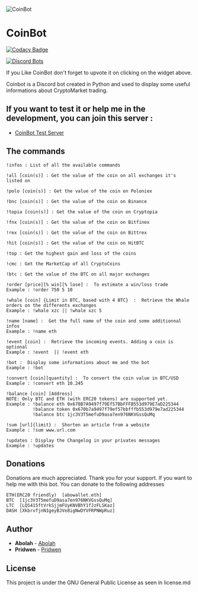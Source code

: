 ![CoinBot](https://cdn.discordapp.com/attachments/212339499076681739/408983409478598665/CoinBot_little.png)

# CoinBot

[![Codacy Badge](https://api.codacy.com/project/badge/Grade/4fea7d74f6ad46b8986776d4614bd612)](https://www.codacy.com/app/Abolah/Coinbot?utm_source=github.com&amp;utm_medium=referral&amp;utm_content=Abolah/Coinbot&amp;utm_campaign=Badge_Grade)

[![Discord Bots](https://discordbots.org/api/widget/367061304042586124.svg)](https://discordbots.org/bot/367061304042586124)

If you Like CoinBot don't forget to upvote it on clicking on the widget above.

Coinbot is a Discord bot created in Python and used to display some useful informations about CryptoMarket trading.


## If you want to test it or help me in the development, you can join this server :
* [CoinBot Test Server](https://discord.gg/sA53D6u)


## The commands
```
!infos : List of all the available commands
```
```
!all [coin(s)] : Get the value of the coin on all exchanges it's listed on
```
```
!polo [coin(s)] : Get the value of the coin on Poloniex
```
```
!bnc [coin(s)] : Get the value of the coin on Binance
```
```
!topia [coin(s)] : Get the value of the coin on Cryptopia
```
```
!fnx [coin(s)] : Get the value of the coin on Bitfinex
```
```
!rex [coin(s)] : Get the value of the coin on Bittrex
```
```
!hit [coin(s)] : Get the value of the coin on HitBTC
```
```
!top : Get the highest gain and loss of the coins
```
```
!cmc : Get the MarketCap of all CryptoCoins
```
```
!btc : Get the value of the BTC on all major exchanges
```
```
!order [price][% win][% lose] :  To estimate a win/loss trade
Example : !order 750 5 10
```
```
!whale [coin] {Limit in BTC, based with 4 BTC}  :  Retrieve the Whale orders on the differents exchanges
Example : !whale xzc || !whale xzc 5
```
```
!name [name] :  Get the full name of the coin and some additionnal infos
Example : !name eth
```
```
!event [coin] :  Retrieve the incoming events. Adding a coin is optional
Example : !event  || !event eth
```
```
!bot :  Display some informations about me and the bot
Example : !bot
```
```
!convert [coin][quantity] :  To convert the coin value in BTC/USD
Example : !convert eth 10.245
```
```
!balance [coin] [Address]
NOTE: Only BTC and ETH (with ERC20 tokens) are supported yet.
Example : !balance eth 0x670B7A9497f79Ef57BbFFFB553d979E7aD225344
          !balance token 0x670b7a9497f79ef57bbfffb553d979e7ad225344
          !balance btc 1jc3V3T5mefuD9asa7en976NKVGssQuMq
```
```
!sum [url]{limit} :  Shorten an article from a website
Example : !sum www.url.com
```
```
!updates : Display the Changelog in your privates messages
Example : !updates
```


## Donations
Donations are much appreciated. Thank you for your support.
If you want to help me with this bot. You can donate to the following addresses
```
ETH(ERC20 friendly)  [abowallet.eth]
BTC  [1jc3V3T5mefuD9asa7en976NKVGssQuMq]
LTC  [LQS415ftVrkSjjmFUyKNVBhY1fJzFLSKaz]
DASH [XkbrvfjnN1geyBJVe8igNwDYVFRPNWpRuz]
```

## Author
* **Abolah** - [Abolah](https://twitter.com/Abolaah)
* **Pridwen** - [Pridwen](https://github.com/Pridwen)

## License
This project is under the GNU General Public License as seen in license.md
